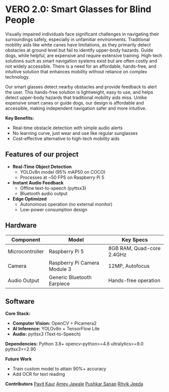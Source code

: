 # VERO 2.0: Smart Glasses for Blind People 
Visually impaired individuals face significant challenges in navigating their surroundings safely, especially in unfamiliar environments. Traditional mobility aids like white canes have limitations, as they primarily detect obstacles at ground level but fail to identify upper-body hazards. Guide dogs, while helpful, are expensive and require extensive training. High-tech solutions such as smart navigation systems exist but are often costly and not widely accessible. There is a need for an affordable, hands-free, and intuitive solution that enhances mobility without reliance on complex technology. 

Our smart glasses detect nearby obstacles and provide feedback to alert the user. This hands-free solution is lightweight, easy to use, and helps detect upper-body hazards that traditional mobility aids miss. Unlike expensive smart canes or guide dogs, our design is affordable and accessible, making independent navigation safer and more intuitive.

**Key Benefits:**
- Real-time obstacle detection with simple audio alerts
- No learning curve, just wear and use like regular sunglasses
- Cost-effective alternative to high-tech mobility aids


## Features of our project
- **Real-Time Object Detection**
  - YOLOv8n model (95% mAP50 on COCO)
  - Processes at ~50 FPS on Raspberry Pi 5
- **Instant Audio Feedback**
  - Offline text-to-speech (pyttsx3)
  - Bluetooth audio output
- **Edge Optimized**
  - Autonomous operation (no external monitor)
  - Low-power consumption design
 
## Hardware 
| Component               | Model                          | Key Specs                          |
|-------------------------|--------------------------------|------------------------------------|
| Microcontroller         | Raspberry Pi 5                 | 8GB RAM, Quad-core 2.4GHz         |
| Camera                  | Raspberry Pi Camera Module 3   | 12MP, Autofocus                   |
| Audio Output            | Generic Bluetooth Earpiece     | Hands-free operation              |

## Software 
**Core Stack:**
- **Computer Vision:** OpenCV + Picamera2
- **AI Inference:** YOLOv8n + TensorFlow Lite
- **Audio:** pyttsx3 (Text-to-Speech)

**Dependencies:**
Python 3.8+
opencv-python>=4.8
ultralytics>=8.0
pyttsx3>=2.90

**Future Work**
- Train custom model to attain 90%+ accuracy
- Add OCR for text reading

**Contributors**
[Pavit Kaur](https://github.com/pavit15)
[Amey Jawale](https://github.com/ameyjawale)
[Pushkar Sanap](link)
[Ritvik Jeeda](link)
